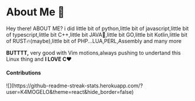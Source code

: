 # About Me 👋

Hey there! ABOUT ME? i did little bit of python,little bit of javascript,little bit of typescript,little bit  C++,little bit JAVA🤮,little bit GO,little bit Kotlin,little bit of RUST🔥(maybe),little bit of PHP...LUA,PERL,Assembly and many more

**BUTTTT,** very good with Vim motions,always pushing to undertand this Linux thing and **I LOVE C❤️** 



<h4 align="left">Contributions</h4>
![](https://github-readme-streak-stats.herokuapp.com/?user=K4MOGELO&theme=react&hide_border=false)
